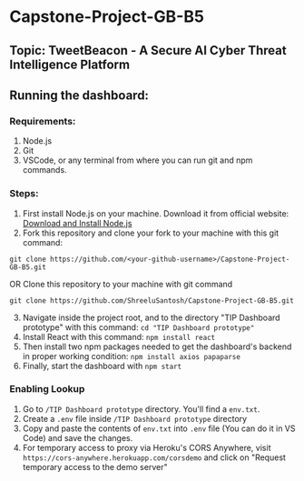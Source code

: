 # Capstone-Project-GB-B5

## Topic: TweetBeacon - A Secure AI Cyber Threat Intelligence Platform

## Running the dashboard:

### Requirements:
1. Node.js
2. Git
3. VSCode, or any terminal from where you can run git and npm commands.

### Steps:

1. First install Node.js on your machine. Download it from official website: <a href="https://nodejs.org/en/learn/getting-started/how-to-install-nodejs">Download and Install Node.js</a>
2. Fork this repository and clone your fork to your machine with this git command:
```
git clone https://github.com/<your-github-username>/Capstone-Project-GB-B5.git
```
OR
Clone this repository to your machine with git command
```
git clone https://github.com/ShreeluSantosh/Capstone-Project-GB-B5.git
```
3. Navigate inside the project root, and to the directory "TIP Dashboard prototype" with this command: `cd "TIP Dashboard prototype"`
4. Install React with this command: `npm install react`
5. Then install two npm packages needed to get the dashboard's backend in proper working condition: `npm install axios papaparse`
6. Finally, start the dashboard with `npm start`

### Enabling Lookup

1. Go to `/TIP Dashboard prototype` directory. You'll find a `env.txt`.
2. Create a `.env` file inside `/TIP Dashboard prototype` directory
3. Copy and paste the contents of `env.txt` into `.env` file (You can do it in VS Code) and save the changes.
4. For temporary access to proxy via Heroku's CORS Anywhere, visit `https://cors-anywhere.herokuapp.com/corsdemo` and click on "Request temporary access to the demo server"
